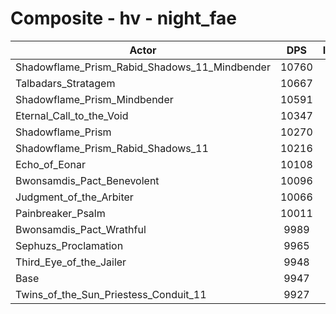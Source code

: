 # Composite - hv - night_fae
| Actor | DPS | Increase |
|---|:---:|:---:|
|Shadowflame_Prism_Rabid_Shadows_11_Mindbender|10760|8.18%|
|Talbadars_Stratagem|10667|7.24%|
|Shadowflame_Prism_Mindbender|10591|6.48%|
|Eternal_Call_to_the_Void|10347|4.03%|
|Shadowflame_Prism|10270|3.25%|
|Shadowflame_Prism_Rabid_Shadows_11|10216|2.71%|
|Echo_of_Eonar|10108|1.62%|
|Bwonsamdis_Pact_Benevolent|10096|1.50%|
|Judgment_of_the_Arbiter|10066|1.20%|
|Painbreaker_Psalm|10011|0.65%|
|Bwonsamdis_Pact_Wrathful|9989|0.43%|
|Sephuzs_Proclamation|9965|0.19%|
|Third_Eye_of_the_Jailer|9948|0.02%|
|Base|9947|0.00%|
|Twins_of_the_Sun_Priestess_Conduit_11|9927|-0.20%|
